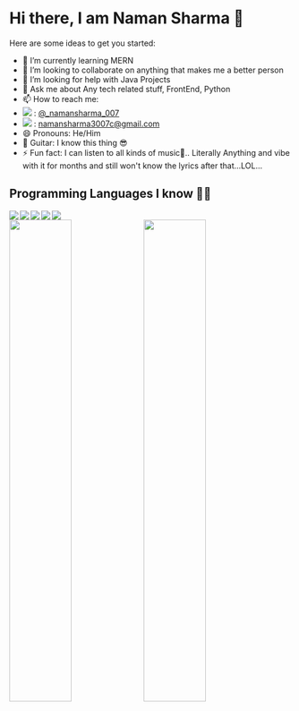 # Hi there, I am Naman Sharma 👋



Here are some ideas to get you started:

<!-- - 🔭 I’m currently working on ... -->
- 🌱 I’m currently learning MERN
- 👯 I’m looking to collaborate on anything that makes me a better person
- 🤔 I’m looking for help with Java Projects
- 💬 Ask me about Any tech related stuff, FrontEnd, Python
- 📫 How to reach me:
- <img src="https://img.shields.io/badge/Instagram-%23E4405F.svg?style=for-the-badge&logo=Instagram&logoColor=white"/> : [@_namansharma_007](https://www.instagram.com/_namansharma_007/)
- <img src="https://img.shields.io/badge/Gmail-D14836?style=for-the-badge&logo=gmail&logoColor=white"/> : namansharma3007c@gmail.com
- 😄 Pronouns: He/Him
- 🎸 Guitar: I know this thing 😎
- ⚡ Fun fact: I can listen to all kinds of music🎸.. Literally Anything and vibe with it for months and still won't know the lyrics after that...LOL...


## Programming Languages I know 👨‍💻

<img align="left" src="https://img.shields.io/badge/python-3670A0?style=for-the-badge&logo=python&logoColor=ffdd54"/>
<img align="left" src="https://img.shields.io/badge/html-%23E34F26.svg?style=for-the-badge&logo=html5&logoColor=white"/>
<img align="left" src="https://img.shields.io/badge/css-%231572B6.svg?style=for-the-badge&logo=css3&logoColor=white"/>
<img align="left" src="https://img.shields.io/badge/javascript-%23323330.svg?style=for-the-badge&logo=javascript&logoColor=%23F7DF1E"/>
<img align="left" src="https://img.shields.io/badge/java-%23ED8B00.svg?style=for-the-badge&logo=java&logoColor=white"/>
<img width="100%"/>

<img align="left" width="47%" src="https://github-readme-stats.vercel.app/api/top-langs/?username=namansharma3007&layout=compact"/>

<img align="left" width="47%" src="https://github-readme-stats.vercel.app/api?username=namansharma3007&theme=radical&show_icons=true"/>



